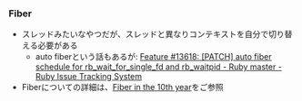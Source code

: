 ### Fiber

* スレッドみたいなやつだが、スレッドと異なりコンテキストを自分で切り替える必要がある
  * auto fiberという話もあるが: [Feature \#13618: \[PATCH\] auto fiber schedule for rb\_wait\_for\_single\_fd and rb\_waitpid \- Ruby master \- Ruby Issue Tracking System](https://bugs.ruby-lang.org/issues/13618)
* Fiberについての詳細は、[Fiber in the 10th year](https://www.slideshare.net/KoichiSasada/fiber-in-the-10th-year)をご参照
